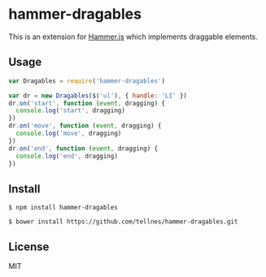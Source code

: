 # hammer-dragables

This is an extension for [Hammer.js](http://eightmedia.github.io/hammer.js/)
which implements draggable elements.

## Usage

```js
var Dragables = require('hammer-dragables')

var dr = new Dragables($('ul'), { handle: 'LI' })
dr.on('start', function (event, dragging) {
  console.log('start', dragging)
})
dr.on('move', function (event, dragging) {
  console.log('move', dragging)
})
dr.on('end', function (event, dragging) {
  console.log('end', dragging)
})
```

## Install

    $ npm install hammer-dragables
    
    $ bower install https://github.com/tellnes/hammer-dragables.git 

## License

MIT

